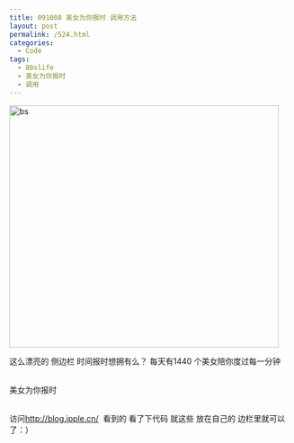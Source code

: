 ```yaml
---
title: 091008 美女为你报时 调用方法
layout: post
permalink: /524.html
categories:
  - Code
tags:
  - 80slife
  - 美女为你报时
  - 调用
---
```

[<img class="aligncenter size-full wp-image-525" title="bs" src="http://www.80aj.com/wp-content/uploads/2009/10/bs.jpg" alt="bs" width="479" height="431" />][1]

这么漂亮的 侧边栏 时间报时想拥有么？ 每天有1440 个美女陪你度过每一分钟

<div id=&#8221;sidebar_in&#8221;>  
     
   <div id=&#8221;text-501555734&#8243;>美女为你报时   <div><script src=&#8221;[http://www.gmodules.com/ig/ifr?url=http://bijint.com/bijint.xml&synd=open&w=240&h=320&title=&border=%23ffffff%7C3px%2C1px+solid+%23999999&output=js&#8221;></script></div][2]>  
  </div>

访问<http://blog.ipple.cn/>  看到的 看了下代码 就这些 放在自己的 边栏里就可以了：）

 [1]: http://www.80aj.com/wp-content/uploads/2009/10/bs.jpg
 [2]: http://www.gmodules.com/ig/ifr?url=http://bijint.com/bijint.xml&amp;synd=open&amp;w=240&amp;h=320&amp;title=&amp;border=%23ffffff%7C3px%2C1px+solid+%23999999&amp;output=js"></script></div